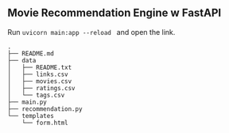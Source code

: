 ## Movie Recommendation Engine w FastAPI

Run ```uvicorn main:app --reload ``` and open the link.

```
.
├── README.md
├── data
│   ├── README.txt
│   ├── links.csv
│   ├── movies.csv
│   ├── ratings.csv
│   └── tags.csv
├── main.py
├── recommendation.py
└── templates
    └── form.html

```
